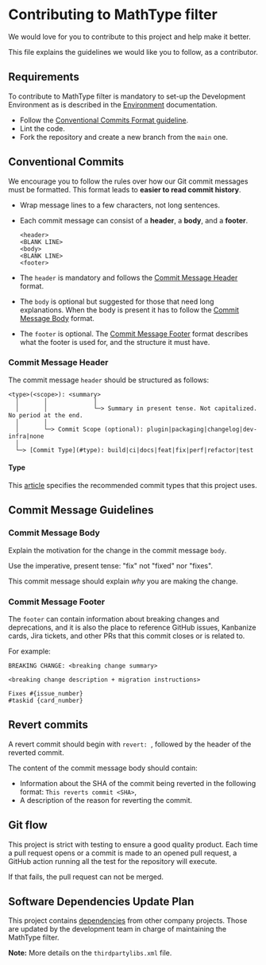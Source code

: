 # Contributing to MathType filter

We would love for you to contribute to this project and help make it better.

This file explains the guidelines we would like you to follow, as a contributor.

## Requirements

To contribute to MathType filter is mandatory to set-up the Development Environment as is described in the [Environment](../environment/README.md) documentation.

- Follow the [Conventional Commits Format guideline](#conventional-commits).
- Lint the code.
- Fork the repository and create a new branch from the `main` one.

## Conventional Commits

We encourage you to follow the rules over how our Git commit messages must be formatted.
This format leads to **easier to read commit history**.

- Wrap message lines to a few characters, not long sentences.

- Each commit message can consist of a **header**, a **body**, and a **footer**.

    ```
    <header>
    <BLANK LINE>
    <body>
    <BLANK LINE>
    <footer>
    ```

- The `header` is mandatory and follows the [Commit Message Header](#commit-message-header) format.

- The `body` is optional but suggested for those that need long explanations.
  When the body is present it has to follow the [Commit Message Body](#commit-message-body) format.

- The `footer` is optional. The [Commit Message Footer](#commit-message-footer) format describes what the footer is used for, and the structure it must have.

### Commit Message Header

The commit message `header` should be structured as follows:

```
<type>(<scope>): <summary>
  │       │             │
  │       │             └─> Summary in present tense. Not capitalized. No period at the end.
  │       │
  │       └─> Commit Scope (optional): plugin|packaging|changelog|dev-infra|none
  │
  └─> [Commit Type](#type): build|ci|docs|feat|fix|perf|refactor|test
```

#### Type

This [article](https://medium.com/@noriller/docs-conventional-commits-feat-fix-refactor-which-is-which-531614fcb65a) specifies the recommended commit types that this project uses.

## Commit Message Guidelines


### Commit Message Body

Explain the motivation for the change in the commit message `body`.

Use the imperative, present tense: "fix" not "fixed" nor "fixes".

This commit message should explain _why_ you are making the change.

### Commit Message Footer

The `footer` can contain information about breaking changes and deprecations, and it is also the place to reference GitHub issues, Kanbanize cards, Jira tickets, and other PRs that this commit closes or is related to.

For example:

```
BREAKING CHANGE: <breaking change summary>

<breaking change description + migration instructions>

Fixes #{issue_number}
#taskid {card_number}
```

## Revert commits

A revert commit should begin with `revert: `, followed by the header of the reverted commit.

The content of the commit message body should contain:

- Information about the SHA of the commit being reverted in the following format: `This reverts commit <SHA>`,
- A description of the reason for reverting the commit.

## Git flow

This project is strict with testing to ensure a good quality product. Each time a pull request opens or a commit is made to an opened pull request, a GitHub action running all the test for the repository will execute. 

If that fails, the pull request can not be merged.

## Software Dependencies Update Plan

This project contains [dependencies](../misc/DEPENDENCIES.md) from other company projects. Those are updated by the development team in charge of maintaining the MathType filter.

**Note:** More details on the `thirdpartylibs.xml` file.

